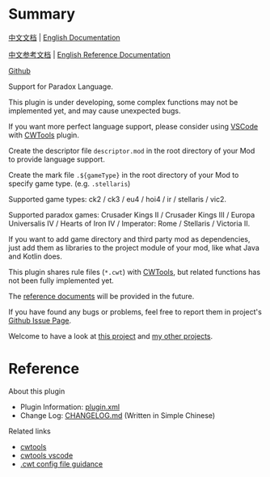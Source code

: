 # Summary

[中文文档](README.md) | [English Documentation](README_en.md)

[中文参考文档](https://windea.icu/Paradox-Language-Support/#/zh/) | [English Reference Documentation](https://windea.icu/Paradox-Language-Support/#/en/)

[Github](https://github.com/DragonKnightOfBreeze/Paradox-Language-Support)

Support for Paradox Language.

This plugin is under developing, some complex functions may not be implemented yet, and may cause unexpected bugs.

If you want more perfect language support, please consider using [VSCode](https://code.visualstudio.com) with [CWTools](https://github.com/cwtools/cwtools-vscode) plugin.

Create the descriptor file `descriptor.mod` in the root directory of your Mod to provide language support.

Create the mark file `.${gameType}` in the root directory of your Mod to specify game type. (e.g. `.stellaris`)  

Supported game types: ck2 / ck3 / eu4 / hoi4 / ir / stellaris / vic2.

Supported paradox games: Crusader Kings II / Crusader Kings III / Europa Universalis IV / Hearts of Iron IV / Imperator: Rome / Stellaris / Victoria II.

If you want to add game directory and third party mod as dependencies, just add them as libraries to the project module of your mod, like what Java and Kotlin does.

This plugin shares rule files (`*.cwt`) with [CWTools](https://github.com/cwtools/cwtools-vscode), but related functions has not been fully implemented yet.

The [reference documents](https://dragonknightofbreeze.github.io/paradox-language-support) will be provided in the future.

If you have found any bugs or problems, feel free to report them in project's [Github Issue Page](https://github.com/DragonKnightOfBreeze/Paradox-Language-Support/issues).

Welcome to have a look at [this project](https://github.com/DragonKnightOfBreeze/Paradox-Language-Support) and [my other projects](https://github.com/DragonKnightOfBreeze?tab=repositories).

# Reference

About this plugin

* Plugin Information: [plugin.xml](https://github.com/DragonKnightOfBreeze/Paradox-Language-Support/blob/master/src/main/resources/META-INF/plugin.xml)
* Change Log: [CHANGELOG.md](https://github.com/DragonKnightOfBreeze/Paradox-Language-Support/blob/master/CHANGELOG.md) (Written in Simple Chinese)

Related links

* [cwtools](https://github.com/cwtools/cwtools)
* [cwtools vscode](https://github.com/cwtools/cwtools-vscode)
* [.cwt config file guidance](https://github.com/cwtools/cwtools/wiki/.cwt-config-file-guidance)

